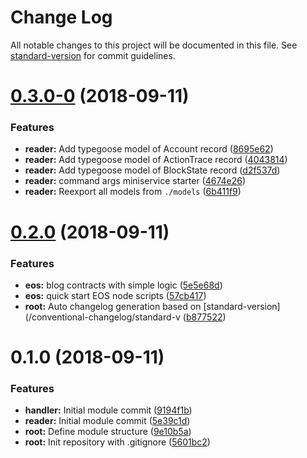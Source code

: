 # Change Log

All notable changes to this project will be documented in this file. See [standard-version](https://github.com/conventional-changelog/standard-version) for commit guidelines.

<a name="0.3.0-0"></a>
# [0.3.0-0](https://github.com/DucaturFw/duxi-eos/compare/v0.2.0...v0.3.0-0) (2018-09-11)


### Features

* **reader:** Add typegoose model of Account record ([8695e62](https://github.com/DucaturFw/duxi-eos/commit/8695e62))
* **reader:** Add typegoose model of ActionTrace record ([4043814](https://github.com/DucaturFw/duxi-eos/commit/4043814))
* **reader:** Add typegoose model of BlockState record ([d2f537d](https://github.com/DucaturFw/duxi-eos/commit/d2f537d))
* **reader:** command args miniservice starter ([4674e26](https://github.com/DucaturFw/duxi-eos/commit/4674e26))
* **reader:** Reexport all models from `./models` ([6b411f9](https://github.com/DucaturFw/duxi-eos/commit/6b411f9))



<a name="0.2.0"></a>
# [0.2.0](https://github.com/DucaturFw/duxi-eos/compare/v0.1.0...v0.2.0) (2018-09-11)


### Features

* **eos:** blog contracts with simple logic ([5e5e68d](https://github.com/DucaturFw/duxi-eos/commit/5e5e68d))
* **eos:** quick start EOS node scripts ([57cb417](https://github.com/DucaturFw/duxi-eos/commit/57cb417))
* **root:** Auto changelog generation based on [standard-version](/conventional-changelog/standard-v ([b877522](https://github.com/DucaturFw/duxi-eos/commit/b877522))



<a name="0.1.0"></a>
# 0.1.0 (2018-09-11)


### Features

* **handler:** Initial module commit ([9194f1b](https://github.com/DucaturFw/duxi-eos/commit/9194f1b))
* **reader:** Initial module commit ([5e39c1d](https://github.com/DucaturFw/duxi-eos/commit/5e39c1d))
* **root:** Define module structure ([9e10b5a](https://github.com/DucaturFw/duxi-eos/commit/9e10b5a))
* **root:** Init repository with .gitignore ([5601bc2](https://github.com/DucaturFw/duxi-eos/commit/5601bc2))
